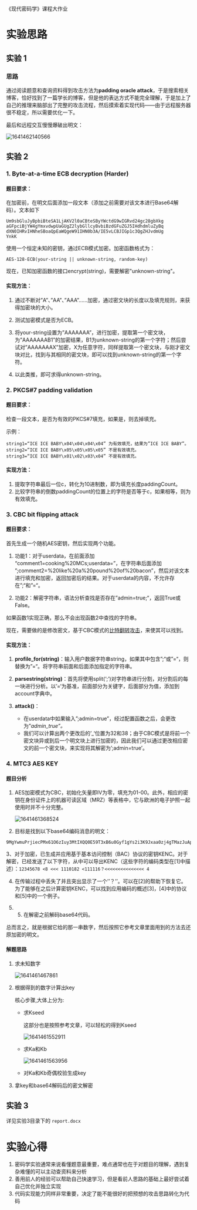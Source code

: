 《现代密码学》课程大作业

# 实验思路

## 实验 1

### 思路

通过阅读题意和查询资料得到攻击方法为**padding oracle attack**，于是搜索相关博客，恰好找到了一篇学长的博客，但是他的表达方式不能完全理解，于是加上了自己的推理来脑部出了完整的攻击流程，然后摸索着实现代码——由于远程服务器很不稳定，所以需要优化一下。

最后和远程交互慢慢爆破出明文：

![1641462140566](assets/1641462140566.png)

## 实验 2

### 1. Byte-at-a-time ECB decryption (Harder)

#### 题目要求：

在加密前，在明文后面添加一段文本（添加之前需要对该文本进行Base64解码）。文本如下

```
Um9sbGluJyBpbiBteSA1LjAKV2l0aCBteSByYWctdG9wIGRvd24gc28gbXkg
aGFpciBjYW4gYmxvdwpUaGUgZ2lybGllcyBvbiBzdGFuZGJ5IHdhdmluZyBq
dXN0IHRvIHNheSBoaQpEaWQgeW91IHN0b3A/IE5vLCBJIGp1c3QgZHJvdmUg
YnkK
```

使用一个恒定未知的密钥，通过ECB模式加密。加密函数格式为：

`AES-128-ECB(your-string || unknown-string, random-key)`

现在，已知加密函数的接口encrypt(string)，需要解密"unknown-string"。

#### 实现方法：

1. 通过不断对”A”、”AA”、”AAA”……加密，通过密文块的长度以及填充规则，来获得加密块的大小。

2. 测试加密模式是否为ECB。

3. 将your-string设置为”AAAAAAA”，进行加密，提取第一个密文块，为”AAAAAAAB1”的加密结果，B1为unknown-string的第一个字符；然后尝试对”AAAAAAAX”加密，X为任意字符，同样提取第一个密文块，与刚才密文块对比，找到与其相同的密文块，即可以找到unknown-string的第一个字符。

4. 以此类推，即可求得unknown-string。

### 2. PKCS#7 padding validation

#### 题目要求：

检查一段文本，是否为有效的PKCS#7填充，如果是，则去掉填充。

示例：

```
string1=“ICE ICE BABY\x04\x04\x04\x04” 为有效填充，结果为”ICE ICE BABY”。
string2=“ICE ICE BABY\x05\x05\x05\x05” 不是有效填充。
string3=“ICE ICE BABY\x01\x02\x03\x04” 不是有效填充。
```

#### 实现方法：

1. 提取字符串最后一位c，转化为10进制数，即为填充长度paddingCount。
2. 比较字符串的倒数paddingCount的位置上的字符是否等于c，如果相等，则为有效填充。

### 3. CBC bit flipping attack

#### 题目要求：

首先生成一个随机AES密钥，然后实现两个功能。

1. 功能1：对于userdata，在前面添加 “comment1=cooking%20MCs;userdata=”，在字符串后面添加 ”;comment2=%20like%20a%20pound%20of%20bacon”，然后对该文本进行填充和加密，返回加密后的结果。对于userdata的内容，不允许存在”;“和”=“。

2. 功能2：解密字符串，语法分析查找是否存在”admin=true;“，返回True或False。

如果函数1实现正确，那么不会出现函数2中查找的字符串。

现在，需要做的是修改密文，基于CBC模式的[比特翻转攻击](https://en.wikipedia.org/wiki/Bit-flipping_attack)，来使其可以找到。

#### 实现方法：

1. **profile_for(string)**：输入用户数据字符串string，如果其中包含”;“或”=“，则替换为”=“。将字符串前面和后面添加指定的字符串。

2. **parsestring(string)**：首先将使用split(‘;’)对字符串进行分割，对分割后的每一块进行分析。以’=‘为基准，前面部分为关键字，后面部分为值，添加到account字典中。

3. **attack()**：
   - 在userdata中如果输入”;admin=true”，经过配置函数之后，会更改为”_admin_true”。_
   - 我们可以计算出两个更改后的’_‘位置为32和38；由于CBC模式是将前一个密文块异或到后一个明文块上进行加密的，因此我们可以通过更改相应密文的前一个密文块，来实现将其解密为’;admin=true’。

### 4. MTC3 AES KEY

#### 题目分析

1. AES加密模式为CBC，初始化矢量即IV为零，填充为01-00。此外，相应的密钥在身份证件上的机器可读区域（MRZ）等表格中，它与欧洲的电子护照一起使用时并不十分完整。

   ![1641461368524](assets/1641461368524.png)

2. 目标是找到以下base64编码消息的明文：

```
9MgYwmuPrjiecPMx61O6zIuy3MtIXQQ0E59T3xB6u0Gyf1gYs2i3K9Jxaa0zj4gTMazJuApwd6+jdyeI5iGHvhQyDHGVlAuYTgJrbFDrfB22Fpil2NfNnWFBTXyf7SDI
```
   3、对于加密，已生成并应用基于基本访问控制（BAC）协议的密钥KENC。对于解密，已经发送了以下字符，从中可以导出KENC（这些字符的编码类型在[1]中描述）：`12345678 <8 <<< 1110182 <111116？<<<<<<<<<<<<<<< 4`

4. 在传输过程中丢失了并且突出显示了一个’’？’’。可以在[2]的帮助下恢复它。为了能够在之后计算密钥KENC，可以找到应用编码的概述[3]，[4]中的协议和[5]中的一个例子。

6. 5. 在解密之前解码base64代码。

总而言之，就是根据它给的那一串数字，然后按照它参考文章里面用到的方法去还原加密的明文。

#### 解题思路

1. 求未知数字

   ![1641461467861](assets/1641461467861.png)

2. 根据得到的数字计算出key

   核心步骤,大体上分为:

   - 求Kseed

     这部分也是按照参考文章，可以轻松的得到Kseed

     ![1641461552911](assets/1641461552911.png)

   - 求Ka和Kb

     ![1641461563956](assets/1641461563956.png)

   - 对Ka和Kb奇偶校验生成key

3. 拿key和base64解码后的密文解密

## 实验 3

详见实验3目录下的 `report.docx`

# 实验心得

1. 密码学实验通常来说看懂题意最重要，难点通常也在于对题目的理解，遇到复杂难懂的可以主动查资料来分析
2. 善用前人的经验可以帮助自己快速学习，但是看前人思路的基础上最好尝试着自己优化并独立实现
3. 代码实现能力同样非常重要，决定了能不能很好的把预想的攻击思路转化为代码
